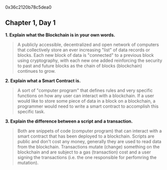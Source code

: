 0x36c2120b78c5dea0

## Chapter 1, Day 1
<strong>1. Explain what the Blockchain is in your own words.</strong>
> A publicly accessible, decentralized and open network of computers that collectively store an ever increasing "list" of data records or blocks. Each new block of data is "connected" to a previous block using cryptography, with each new one added reinforcing the security to past and future blocks as the chain of blocks (blockchain) continues to grow. 

<strong>2. Explain what a Smart Contract is.</strong>
> A sort of "computer program" that defines rules and very specific functions on how any user can interact with a blockchain. If a user would like to store some piece of data in a block on a blockchain, a programmer would need to write a smart contract to accomplish this specific task.

<strong>3. Explain the difference between a script and a transaction.</strong>
> Both are snippets of code (computer program) that can interact with a smart contract that has been deployed to a blockchain. Scripts are public and don't cost any money, generally they are used to read data from the blockchain. Transactions mutate (change) something on the blockchain and are subject to a gas (transaction) cost and a user signing the transactions (i.e. the one responsible for perfomring the mutation).
